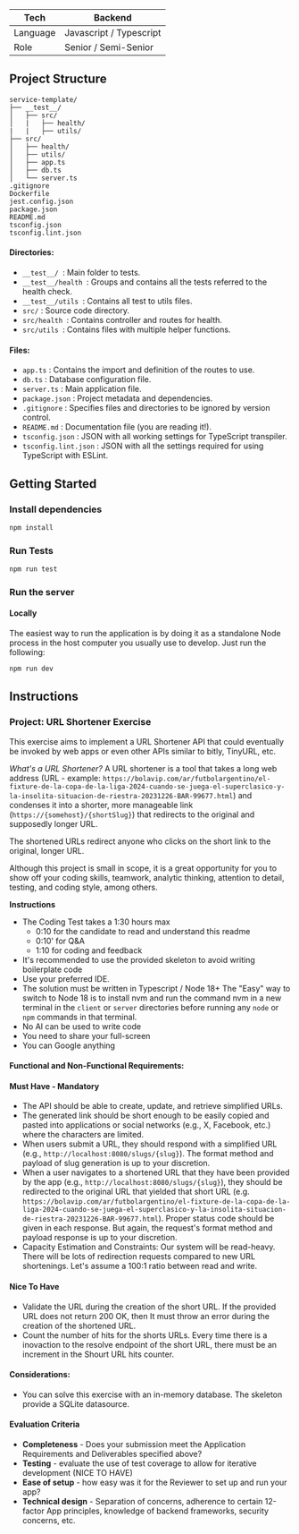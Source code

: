 | Tech     | Backend                 |
| -------- | ----------------------- |
| Language | Javascript / Typescript |
| Role     | Senior / Semi-Senior    |

## Project Structure

    service-template/
    ├── __test__/
    │   ├── src/
    │   |   ├── health/
    |   |   ├── utils/
    ├── src/
    │   ├── health/
    │   ├── utils/
    │   ├── app.ts
    │   ├── db.ts
    │   └── server.ts
    .gitignore
    Dockerfile
    jest.config.json
    package.json
    README.md
    tsconfig.json
    tsconfig.lint.json

#### Directories:

- `__test__/ `: Main folder to tests.
- `__test__/health `: Groups and contains all the tests referred to the health check.
- `__test__/utils `: Contains all test to utils files.
- `src/` : Source code directory.
- `src/health `: Contains controller and routes for health.
- `src/utils `: Contains files with multiple helper functions.

#### Files:

- `app.ts` : Contains the import and definition of the routes to use.
- `db.ts` : Database configuration file.
- `server.ts` : Main application file.
- `package.json` : Project metadata and dependencies.
- `.gitignore` : Specifies files and directories to be ignored by version control.
- `README.md` : Documentation file (you are reading it!).
- `tsconfig.json` : JSON with all working settings for TypeScript transpiler.
- `tsconfig.lint.json` : JSON with all the settings required for using TypeScript with ESLint.

## Getting Started

### Install dependencies

```bash
npm install
```

### Run Tests

```bash
npm run test
```

### Run the server

#### Locally

The easiest way to run the application is by doing it as a standalone Node process in the host computer you usually use to develop. Just run the following:

```bash
npm run dev
```

## Instructions

### Project: URL Shortener Exercise

This exercise aims to implement a URL Shortener API that could eventually be invoked by web apps or even other APIs similar to bitly, TinyURL, etc.

_What's a URL Shortener?_
A URL shortener is a tool that takes a long web address (URL - example: `https://bolavip.com/ar/futbolargentino/el-fixture-de-la-copa-de-la-liga-2024-cuando-se-juega-el-superclasico-y-la-insolita-situacion-de-riestra-20231226-BAR-99677.html`) and condenses it into a shorter, more manageable link (`https://{somehost}/{shortSlug}`) that redirects to the original and supposedly longer URL.

The shortened URLs redirect anyone who clicks on the short link to the original, longer URL.

Although this project is small in scope, it is a great opportunity for you to show off your coding skills, teamwork, analytic thinking, attention to detail, testing, and coding style, among others.

**Instructions**

- The Coding Test takes a 1:30 hours max
  - 0:10 for the candidate to read and understand this readme
  - 0:10' for Q&A
  - 1:10 for coding and feedback
- It's recommended to use the provided skeleton to avoid writing boilerplate code
- Use your preferred IDE.
- The solution must be written in Typescript / Node 18+
  The "Easy" way to switch to Node 18 is to install nvm and run the command nvm in a new terminal in the `client` or `server` directories before running any `node` or `npm` commands in that terminal.
- No AI can be used to write code
- You need to share your full-screen
- You can Google anything

#### Functional and Non-Functional Requirements:

#### Must Have - Mandatory

- The API should be able to create, update, and retrieve simplified URLs.
- The generated link should be short enough to be easily copied and pasted into applications or social networks (e.g., X, Facebook, etc.) where the characters are limited.
- When users submit a URL, they should respond with a simplified URL (e.g., `http://localhost:8080/slugs/{slug}`). The format method and payload of slug generation is up to your discretion.
- When a user navigates to a shortened URL that they have been provided by the app (e.g., `http://localhost:8080/slugs/{slug}`), they should be redirected to the original URL that yielded that short URL (e.g. `https://bolavip.com/ar/futbolargentino/el-fixture-de-la-copa-de-la-liga-2024-cuando-se-juega-el-superclasico-y-la-insolita-situacion-de-riestra-20231226-BAR-99677.html`). Proper status code should be given in each response. But again, the request's format method and payload response is up to your discretion.
- Capacity Estimation and Constraints: Our system will be read-heavy. There will be lots of redirection requests compared to new URL shortenings. Let's assume a 100:1 ratio between read and write.

#### Nice To Have

- Validate the URL during the creation of the short URL. If the provided URL does not return 200 OK, then It must throw an error during the creation of the shortened URL.
- Count the number of hits for the shorts URLs. Every time there is a inovaction to the resolve endpoint of the short URL, there must be an increment in the Shourt URL hits counter.

#### Considerations:

- You can solve this exercise with an in-memory database. The skeleton provide a SQLite datasource.

#### Evaluation Criteria

- **Completeness** - Does your submission meet the Application Requirements and Deliverables specified above?
- **Testing** - evaluate the use of test coverage to allow for iterative development (NICE TO HAVE)
- **Ease of setup** - how easy was it for the Reviewer to set up and run your app?
- **Technical design** - Separation of concerns, adherence to certain 12-factor App principles, knowledge of backend frameworks, security concerns, etc.
